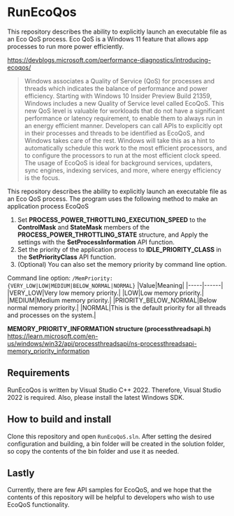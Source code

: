 # RunEcoQos
This repository describes the ability to explicitly launch an executable file as an Eco QoS process.
Eco QoS is a Windows 11 feature that allows app processes to run more power efficiently.

https://devblogs.microsoft.com/performance-diagnostics/introducing-ecoqos/

> Windows associates a Quality of Service (QoS) for processes and threads which indicates the balance of performance and power efficiency. Starting with Windows 10 Insider Preview Build 21359, Windows includes a new Quality of Service level called EcoQoS. This new QoS level is valuable for workloads that do not have a significant performance or latency requirement, to enable them to always run in an energy efficient manner. Developers can call APIs to explicitly opt in their processes and threads to be identified as EcoQoS, and Windows takes care of the rest. Windows will take this as a hint to automatically schedule this work to the most efficient processors, and to configure the processors to run at the most efficient clock speed. The usage of EcoQoS is ideal for background services, updaters, sync engines, indexing services, and more, where energy efficiency is the focus.

This repository describes the ability to explicitly launch an executable file as an Eco QoS process.
The program uses the following method to make an application process EcoQoS
1. Set **PROCESS_POWER_THROTTLING_EXECUTION_SPEED** to the **ControlMask** and **StateMask** members of the **PROCESS_POWER_THROTTLING_STATE** structure, and Apply the settings with the **SetProcessInformation** API function.
2. Set the priority of the application process to **IDLE_PRIORITY_CLASS** in the **SetPriorityClass** API function.
3. (Optional) You can also set the memory priority by command line option.

Command line option: `/MemPriority:{VERY_LOW|LOW|MEDIUM|BELOW_NORMAL|NORMAL}`
|Value|Meaning|
|-----|------|
|VERY_LOW|Very low memory priority.|
|LOW|Low memory priority.|
|MEDIUM|Medium memory priority.|
|PRIORITY_BELOW_NORMAL|Below normal memory priority.|
|NORMAL|This is the default priority for all threads and processes on the system.|

**MEMORY_PRIORITY_INFORMATION structure (processthreadsapi.h)**
https://learn.microsoft.com/en-us/windows/win32/api/processthreadsapi/ns-processthreadsapi-memory_priority_information

## Requirements
RunEcoQos is written by Visual Studio C++ 2022. Therefore, Visual Studio 2022 is required. Also, please install the latest Windows SDK.

## How to build and install
Clone this repository and open `RunEcoQoS.sln`.
After setting the desired configuration and building, a bin folder will be created in the solution folder, so copy the contents of the bin folder and use it as needed.

## Lastly
Currently, there are few API samples for EcoQoS, and we hope that the contents of this repository will be helpful to developers who wish to use EcoQoS functionality.
